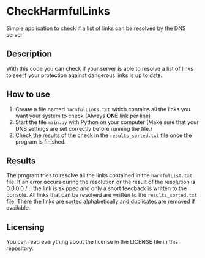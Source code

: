 # CheckHarmfulLinks

Simple application to check if a list of links can be resolved by the DNS server

## Description

With this code you can check if your server is able to resolve a list of links to see if your protection against dangerous links is up to date.

## How to use

1. Create a file named ```harmfulLinks.txt``` which contains all the links you want your system to check (Always **ONE** link per line)
2. Start the file ```main.py``` with Python on your computer (Make sure that your DNS settings are set correctly before running the file.)
3. Check the results of the check in the ```results_sorted.txt``` file once the program is finished.

## Results

The program tries to resolve all the links contained in the ```harmfulList.txt``` file.
If an error occurs during the resolution or the result of the resolution is 0.0.0.0 / :: the link is skipped and only a short feedback is written to the console.
All links that can be resolved are written to the ```results_sorted.txt``` file. There the links are sorted alphabetically and duplicates are removed if available. 

## Licensing

You can read everything about the license in the LICENSE file in this repository.
